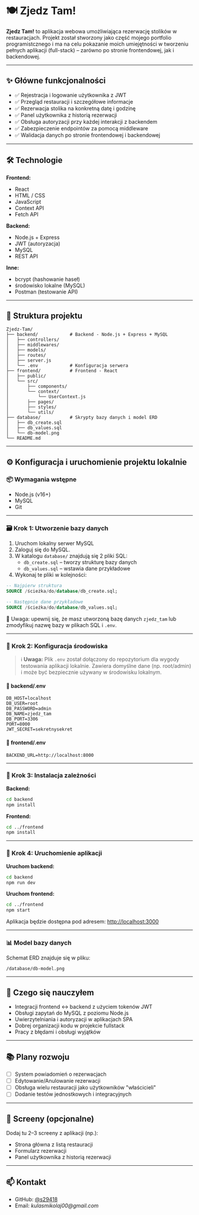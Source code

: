 # 🍽️ Zjedz Tam!

**Zjedz Tam!** to aplikacja webowa umożliwiająca rezerwację stolików w restauracjach. Projekt został stworzony jako część mojego portfolio programistcznego i ma na celu pokazanie moich umiejętności w tworzeniu pełnych aplikacji (full-stack) – zarówno po stronie frontendowej, jak i backendowej.

---

## ✨ Główne funkcjonalności

- ✅ Rejestracja i logowanie użytkownika z JWT
- ✅ Przegląd restauracji i szczegółowe informacje
- ✅ Rezerwacja stolika na konkretną datę i godzinę
- ✅ Panel użytkownika z historią rezerwacji
- ✅ Obsługa autoryzacji przy każdej interakcji z backendem
- ✅ Zabezpieczenie endpointów za pomocą middleware
- ✅ Walidacja danych po stronie frontendowej i backendowej

---

## 🛠️ Technologie

**Frontend:**
- React
- HTML / CSS
- JavaScript
- Context API
- Fetch API

**Backend:**
- Node.js + Express
- JWT (autoryzacja)
- MySQL
- REST API

**Inne:**
- bcrypt (hashowanie haseł)
- środowisko lokalne (MySQL)
- Postman (testowanie API)

---

## 📁 Struktura projektu

```
Zjedz-Tam/
├── backend/            # Backend - Node.js + Express + MySQL
│   ├── controllers/
│   ├── middlewares/
│   ├── models/
│   ├── routes/
│   ├── server.js
│   └── .env            # Konfiguracja serwera
├── frontend/           # Frontend - React
│   ├── public/
│   └── src/
│       ├── components/
│       └── context/
│           └── UserContext.js
│       ├── pages/
│       ├── styles/
│       └── utils/
├── database/           # Skrypty bazy danych i model ERD
│   ├── db_create.sql
│   ├── db_values.sql
│   └── db-model.png
└── README.md
```

---

## ⚙️ Konfiguracja i uruchomienie projektu lokalnie

### 📦 Wymagania wstępne

- Node.js (v16+)
- MySQL
- Git

---

### 🗃️ Krok 1: Utworzenie bazy danych

1. Uruchom lokalny serwer MySQL
2. Zaloguj się do MySQL.
3. W katalogu `database/` znajdują się 2 pliki SQL:
   - `db_create.sql` – tworzy strukturę bazy danych
   - `db_values.sql` – wstawia dane przykładowe
4. Wykonaj te pliki w kolejności:

```sql
-- Najpierw struktura
SOURCE /ścieżka/do/database/db_create.sql;

-- Następnie dane przykładowe
SOURCE /ścieżka/do/database/db_values.sql;
```

📌 Uwaga: upewnij się, że masz utworzoną bazę danych `zjedz_tam` lub zmodyfikuj nazwę bazy w plikach SQL i `.env`.

---

### 🔑 Krok 2: Konfiguracja środowiska

> ℹ️ **Uwaga:** Plik `.env` został dołączony do repozytorium dla wygody testowania aplikacji lokalnie. Zawiera domyślne dane (np. root/admin) i może być bezpiecznie używany w środowisku lokalnym.

#### 📁 backend/.env

```
DB_HOST=localhost
DB_USER=root
DB_PASSWORD=admin
DB_NAME=zjedz_tam
DB_PORT=3306
PORT=8000
JWT_SECRET=sekretnysekret
```

#### 📁 frontend/.env

```
BACKEND_URL=http://localhost:8000
```

---

### 🧩 Krok 3: Instalacja zależności

**Backend:**
```bash
cd backend
npm install
```

**Frontend:**
```bash
cd ../frontend
npm install
```

---

### 🚀 Krok 4: Uruchomienie aplikacji

**Uruchom backend:**
```bash
cd backend
npm run dev
```

**Uruchom frontend:**
```bash
cd ../frontend
npm start
```

Aplikacja będzie dostępna pod adresem: [http://localhost:3000](http://localhost:3000)

---

### 📊 Model bazy danych

Schemat ERD znajduje się w pliku:

```
/database/db-model.png
```

---

## 🧠 Czego się nauczyłem

- Integracji frontend ↔ backend z użyciem tokenów JWT
- Obsługi zapytań do MySQL z poziomu Node.js
- Uwierzytelniania i autoryzacji w aplikacjach SPA
- Dobrej organizacji kodu w projekcie fullstack
- Pracy z błędami i obsługi wyjątków

---

## 📚 Plany rozwoju

- [ ] System powiadomień o rezerwacjach
- [ ] Edytowanie/Anulowanie rezerwacji
- [ ] Obsługa wielu restauracji jako użytkowników "właścicieli"
- [ ] Dodanie testów jednostkowych i integracyjnych

---

## 📸 Screeny (opcjonalne)

Dodaj tu 2–3 screeny z aplikacji (np.):
- Strona główna z listą restauracji
- Formularz rezerwacji
- Panel użytkownika z historią rezerwacji

---


## 📫 Kontakt

- GitHub: [@s29418](https://github.com/s29418)
- Email: _kulasmikolaj00@gmail.com_